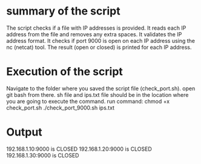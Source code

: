 summary of the script
============================================================================
The script checks if a file with IP addresses is provided.
It reads each IP address from the file and removes any extra spaces.
It validates the IP address format.
It checks if port 9000 is open on each IP address using the nc (netcat) tool.
The result (open or closed) is printed for each IP address.


Execution of the script
============================================================================
Navigate to the folder where you saved the script file (check_port.sh).
open git bash from there.
sh file and ips.txt file should be in the location where you are going to execute the command.
run command: chmod +x check_port.sh 
             ./check_port_9000.sh ips.txt


Output
===============================================================
192.168.1.10:9000 is CLOSED
192.168.1.20:9000 is CLOSED
192.168.1.30:9000 is CLOSED
